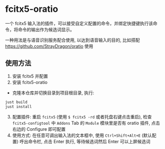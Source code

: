 # fcitx5-oratio

一个 fcitx5 输入法的插件，可以接受自定义配置的命令，并绑定快捷键执行该命令，将命令的输出作为候选词显示。

一种用法是与语音识别服务配合使用, 以达到语音输入的目的, 比如搭配 https://github.com/StrayDragon/oratio 使用

## 使用方法

1. 安装 fcitx5 并配置
2. 安装 fcitx5-oratio
- 克隆本仓库并切换目录到项目根目录, 执行:
```bash
just build
just install
```
3. 配置插件: 重启 `fcitx5` (使用 `$ fcitx5 -rd` 或者托盘右键点击重启), 检查 `fcitx5-configtool` 中 `Addons` Tab 的 `Module` 模块里是否有 oratio 插件, 点击右边的 Configure 即可配置
4. 使用方式: 在任意可调出输入法的文本框中, 使用 `Ctrl+Shift+Alt+E` (默认配置) 呼出命令栏, 点击 Enter 执行, 等待候选词然后 Enter 可以上屏候选词

